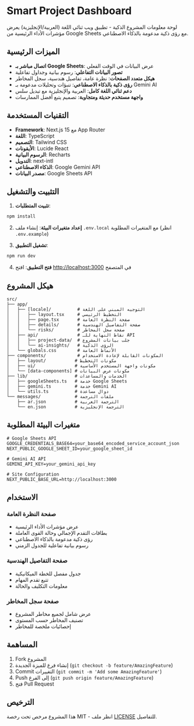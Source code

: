 # Smart Project Dashboard

لوحة معلومات المشروع الذكية - تطبيق ويب ثنائي اللغة (العربية/الإنجليزية) يعرض مؤشرات الأداء الرئيسية من Google Sheets مع رؤى ذكية مدعومة بالذكاء الاصطناعي.

## الميزات الرئيسية

- **اتصال مباشر بـ Google Sheets**: عرض البيانات في الوقت الفعلي
- **تصور البيانات التفاعلي**: رسوم بيانية وجداول تفاعلية
- **هيكل متعدد الصفحات**: نظرة عامة، تفاصيل هندسية، سجل المخاطر
- **رؤى ذكية بالذكاء الاصطناعي**: تنبؤات وتحليلات مدعومة بـ Gemini AI
- **دعم ثنائي اللغة كامل**: العربية والإنجليزية مع تبديل سلس
- **واجهة مستخدم حديثة ومتجاوبة**: تصميم يتبع أفضل الممارسات

## التقنيات المستخدمة

- **Framework**: Next.js 15 مع App Router
- **اللغة**: TypeScript
- **التصميم**: Tailwind CSS
- **الأيقونات**: Lucide React
- **الرسوم البيانية**: Recharts
- **التدويل**: next-intl
- **الذكاء الاصطناعي**: Google Gemini API
- **مصدر البيانات**: Google Sheets API

## التثبيت والتشغيل

1. **تثبيت المتطلبات**:
```bash
npm install
```

2. **إعداد متغيرات البيئة**:
إنشاء ملف `.env.local` مع المتغيرات المطلوبة (انظر `.env.example`)

3. **تشغيل التطبيق**:
```bash
npm run dev
```

4. **فتح التطبيق**:
افتح [http://localhost:3000](http://localhost:3000) في المتصفح

## هيكل المشروع

```
src/
├── app/
│   ├── [locale]/          # التوجيه المبني على اللغة
│   │   ├── layout.tsx     # التخطيط الرئيسي
│   │   ├── page.tsx       # صفحة النظرة العامة
│   │   ├── details/       # صفحة التفاصيل الهندسية
│   │   └── risks/         # صفحة سجل المخاطر
│   ├── api/               # نقاط النهاية للـ API
│   │   ├── project-data/  # جلب بيانات المشروع
│   │   └── ai-insights/   # الرؤى الذكية
│   └── globals.css        # الأنماط العامة
├── components/            # المكونات القابلة لإعادة الاستخدام
│   ├── layout/           # مكونات التخطيط
│   ├── ui/               # مكونات واجهة المستخدم الأساسية
│   └── [data-components] # مكونات عرض البيانات
├── lib/                  # الخدمات والمساعدات
│   ├── googleSheets.ts   # خدمة Google Sheets
│   ├── gemini.ts         # خدمة Gemini AI
│   └── utils.ts          # دوال مساعدة
└── messages/             # ملفات الترجمة
    ├── ar.json           # الترجمة العربية
    └── en.json           # الترجمة الإنجليزية
```

## متغيرات البيئة المطلوبة

```env
# Google Sheets API
GOOGLE_CREDENTIALS_BASE64=your_base64_encoded_service_account_json
NEXT_PUBLIC_GOOGLE_SHEET_ID=your_google_sheet_id

# Gemini AI API
GEMINI_API_KEY=your_gemini_api_key

# Site Configuration
NEXT_PUBLIC_BASE_URL=http://localhost:3000
```

## الاستخدام

### صفحة النظرة العامة
- عرض مؤشرات الأداء الرئيسية
- بطاقات التقدم الإجمالي وحالة القوى العاملة
- رؤى ذكية مدعومة بالذكاء الاصطناعي
- رسوم بيانية تفاعلية للجدول الزمني

### صفحة التفاصيل الهندسية
- جدول مفصل للخطة الميكانيكية
- تتبع تقدم المهام
- معلومات التكليف والحالة

### صفحة سجل المخاطر
- عرض شامل لجميع مخاطر المشروع
- تصنيف المخاطر حسب المستوى
- إحصائيات ملخصة للمخاطر

## المساهمة

1. Fork المشروع
2. إنشاء فرع للميزة الجديدة (`git checkout -b feature/AmazingFeature`)
3. Commit التغييرات (`git commit -m 'Add some AmazingFeature'`)
4. Push إلى الفرع (`git push origin feature/AmazingFeature`)
5. فتح Pull Request

## الترخيص

هذا المشروع مرخص تحت رخصة MIT - انظر ملف [LICENSE](LICENSE) للتفاصيل.
